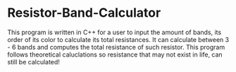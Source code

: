 # Resistor-Band-Calculator
This program is written in C++ for a user to input the amount of bands, its order of its color to calculate its total resistances.
It can calculate between 3 - 6 bands and computes the total resistance of such resistor.
This program follows theoretical caluclations so resistance that may  not exist in life, can still be calculated!

